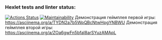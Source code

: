 ### Hexlet tests and linter status:
[![Actions Status](https://github.com/MarkDementev/java-project-61/workflows/hexlet-check/badge.svg)](https://github.com/MarkDementev/java-project-61/actions)
[![Maintainability](https://api.codeclimate.com/v1/badges/6a9bb7f78f2ff1430409/maintainability)](https://codeclimate.com/github/MarkDementev/java-project-61/maintainability)
Демонстрация геймплея первой игры:
https://asciinema.org/a/TYDN2a7b5WpQBcNtwHpgYNBWU
Демонстрация геймплея второй игры:
https://asciinema.org/a/ZOa6gwFn5bfaI8arSYuzAMApL
